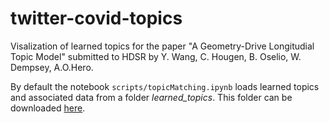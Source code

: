 # twitter-covid-topics
Visalization of learned topics for the paper "A Geometry-Drive Longitudial Topic Model" submitted to HDSR by Y. Wang, C. Hougen, B. Oselio, W. Dempsey, A.O.Hero.

By default the notebook `scripts/topicMatching.ipynb` loads learned topics and associated data from a folder *learned_topics*. This folder can be downloaded [here](https://www.dropbox.com/sh/kd9a0zptteq8vun/AAAHVGEFfz5Ko3_0g1RqLOLQa?dl=0). 
